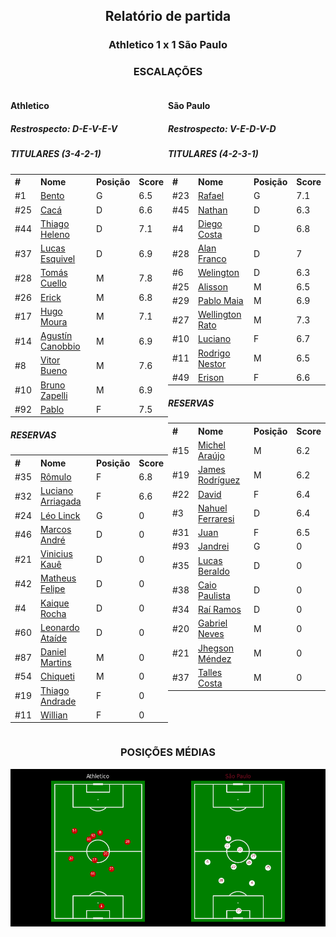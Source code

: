 <h2 style="text-align: center;">Relatório de partida</h3>

<h3 style="text-align: center;">Athletico 1 x 1 São Paulo</h3>

<h3 style="text-align: center;">ESCALAÇÕES</h3>

<div style="text-align: left; display: grid; grid-template-columns: 1fr 1fr;">
  <div>
    <h4>Athletico</h4>
    <h5>Restrospecto: D-E-V-E-V</h5>
    <table>
        <h5>TITULARES (3-4-2-1)</h5>
        <th>
        #
        </th>
        <th>
        Nome
        </th>
        <th>
        Posição
        </th>
        <th>
        Score
        </th>
        <tr>
            <td>#1
            </td>
            <td><a href="../players/11067503_1016104.md">Bento</a>
            </td>
            <td>G
            </td>
            <td>6.5
            </td>
        </tr><tr>
            <td>#25
            </td>
            <td><a href="../players/11067503_929200.md">Cacá</a>
            </td>
            <td>D
            </td>
            <td>6.6
            </td>
        </tr><tr>
            <td>#44
            </td>
            <td><a href="../players/11067503_33106.md">Thiago Heleno</a>
            </td>
            <td>D
            </td>
            <td>7.1
            </td>
        </tr><tr>
            <td>#37
            </td>
            <td><a href="../players/11067503_1087079.md">Lucas Esquivel</a>
            </td>
            <td>D
            </td>
            <td>6.9
            </td>
        </tr><tr>
            <td>#28
            </td>
            <td><a href="../players/11067503_871273.md">Tomás Cuello</a>
            </td>
            <td>M
            </td>
            <td>7.8
            </td>
        </tr><tr>
            <td>#26
            </td>
            <td><a href="../players/11067503_874063.md">Erick</a>
            </td>
            <td>M
            </td>
            <td>6.8
            </td>
        </tr><tr>
            <td>#17
            </td>
            <td><a href="../players/11067503_973293.md">Hugo Moura</a>
            </td>
            <td>M
            </td>
            <td>7.1
            </td>
        </tr><tr>
            <td>#14
            </td>
            <td><a href="../players/11067503_846413.md">Agustín Canobbio</a>
            </td>
            <td>M
            </td>
            <td>6.9
            </td>
        </tr><tr>
            <td>#8
            </td>
            <td><a href="../players/11067503_808785.md">Vitor Bueno</a>
            </td>
            <td>M
            </td>
            <td>7.6
            </td>
        </tr><tr>
            <td>#10
            </td>
            <td><a href="../players/11067503_1092354.md">Bruno Zapelli</a>
            </td>
            <td>M
            </td>
            <td>6.9
            </td>
        </tr><tr>
            <td>#92
            </td>
            <td><a href="../players/11067503_374486.md">Pablo</a>
            </td>
            <td>F
            </td>
            <td>7.5
            </td>
        </tr>
        </table>
        <table>
        <h5> RESERVAS</h5>
        <th>
        #
        </th>
        <th>
        Nome
        </th>
        <th>
        Posição
        </th>
        <th>
        Score
        </th>
        <tr>
            <td>#35
            </td>
            <td><a href="../players/11067503_1133743.md">Rômulo</a>
            </td>
            <td>F
            </td>
            <td>6.8
            </td>
        </tr><tr>
            <td>#32
            </td>
            <td><a href="../players/11067503_1014798.md">Luciano Arriagada</a>
            </td>
            <td>F
            </td>
            <td>6.6
            </td>
        </tr><tr>
            <td>#24
            </td>
            <td><a href="../players/11067503_1119887.md">Léo Linck</a>
            </td>
            <td>G
            </td>
            <td>0
            </td>
        </tr><tr>
            <td>#46
            </td>
            <td><a href="../players/11067503_1586439.md">Marcos André</a>
            </td>
            <td>D
            </td>
            <td>0
            </td>
        </tr><tr>
            <td>#21
            </td>
            <td><a href="../players/11067503_1116334.md">Vinicius Kauê</a>
            </td>
            <td>D
            </td>
            <td>0
            </td>
        </tr><tr>
            <td>#42
            </td>
            <td><a href="../players/11067503_1110173.md">Matheus Felipe</a>
            </td>
            <td>D
            </td>
            <td>0
            </td>
        </tr><tr>
            <td>#4
            </td>
            <td><a href="../players/11067503_963990.md">Kaique Rocha</a>
            </td>
            <td>D
            </td>
            <td>0
            </td>
        </tr><tr>
            <td>#60
            </td>
            <td><a href="../players/11067503_1119305.md">Leonardo Ataíde</a>
            </td>
            <td>D
            </td>
            <td>0
            </td>
        </tr><tr>
            <td>#87
            </td>
            <td><a href="../players/11067503_1046433.md">Daniel Martins</a>
            </td>
            <td>M
            </td>
            <td>0
            </td>
        </tr><tr>
            <td>#54
            </td>
            <td><a href="../players/11067503_1485199.md">Chiqueti</a>
            </td>
            <td>M
            </td>
            <td>0
            </td>
        </tr><tr>
            <td>#19
            </td>
            <td><a href="../players/11067503_1106509.md">Thiago Andrade</a>
            </td>
            <td>F
            </td>
            <td>0
            </td>
        </tr><tr>
            <td>#11
            </td>
            <td><a href="../players/11067503_146308.md">Willian</a>
            </td>
            <td>F
            </td>
            <td>0
            </td>
        </tr>
     </table>
</div>
  <div>
    <h4>São Paulo</h4>
    <h5>Restrospecto: V-E-D-V-D</h5>
    <table>
        <h5>TITULARES (4-2-3-1)</h5>
        <th>
        #
        </th>
        <th>
        Nome
        </th>
        <th>
        Posição
        </th>
        <th>
        Score
        </th>
        <tr>
            <td>#23
            </td>
            <td><a href="../players/11067503_33132.md">Rafael</a>
            </td>
            <td>G
            </td>
            <td>7.1
            </td>
        </tr><tr>
            <td>#45
            </td>
            <td><a href="../players/11067503_1116955.md">Nathan</a>
            </td>
            <td>D
            </td>
            <td>6.3
            </td>
        </tr><tr>
            <td>#4
            </td>
            <td><a href="../players/11067503_995293.md">Diego Costa</a>
            </td>
            <td>D
            </td>
            <td>6.8
            </td>
        </tr><tr>
            <td>#28
            </td>
            <td><a href="../players/11067503_875402.md">Alan Franco</a>
            </td>
            <td>D
            </td>
            <td>7
            </td>
        </tr><tr>
            <td>#6
            </td>
            <td><a href="../players/11067503_1009920.md">Welington</a>
            </td>
            <td>D
            </td>
            <td>6.3
            </td>
        </tr><tr>
            <td>#25
            </td>
            <td><a href="../players/11067503_291723.md">Alisson</a>
            </td>
            <td>M
            </td>
            <td>6.5
            </td>
        </tr><tr>
            <td>#29
            </td>
            <td><a href="../players/11067503_1120721.md">Pablo Maia</a>
            </td>
            <td>M
            </td>
            <td>6.9
            </td>
        </tr><tr>
            <td>#27
            </td>
            <td><a href="../players/11067503_865356.md">Wellington Rato</a>
            </td>
            <td>M
            </td>
            <td>7.3
            </td>
        </tr><tr>
            <td>#10
            </td>
            <td><a href="../players/11067503_282557.md">Luciano</a>
            </td>
            <td>F
            </td>
            <td>6.7
            </td>
        </tr><tr>
            <td>#11
            </td>
            <td><a href="../players/11067503_905461.md">Rodrigo Nestor</a>
            </td>
            <td>M
            </td>
            <td>6.5
            </td>
        </tr><tr>
            <td>#49
            </td>
            <td><a href="../players/11067503_1089111.md">Erison</a>
            </td>
            <td>F
            </td>
            <td>6.6
            </td>
        </tr>
        </table>
        <table>
        <h5> RESERVAS</h5>
        <th>
        #
        </th>
        <th>
        Nome
        </th>
        <th>
        Posição
        </th>
        <th>
        Score
        </th>
        <tr>
            <td>#15
            </td>
            <td><a href="../players/11067503_924857.md">Michel Araújo</a>
            </td>
            <td>M
            </td>
            <td>6.2
            </td>
        </tr><tr>
            <td>#19
            </td>
            <td><a href="../players/11067503_107414.md">James Rodríguez</a>
            </td>
            <td>M
            </td>
            <td>6.2
            </td>
        </tr><tr>
            <td>#22
            </td>
            <td><a href="../players/11067503_840291.md">David</a>
            </td>
            <td>F
            </td>
            <td>6.4
            </td>
        </tr><tr>
            <td>#3
            </td>
            <td><a href="../players/11067503_881215.md">Nahuel Ferraresi</a>
            </td>
            <td>D
            </td>
            <td>6.4
            </td>
        </tr><tr>
            <td>#31
            </td>
            <td><a href="../players/11067503_1009928.md">Juan</a>
            </td>
            <td>F
            </td>
            <td>6.5
            </td>
        </tr><tr>
            <td>#93
            </td>
            <td><a href="../players/11067503_874979.md">Jandrei</a>
            </td>
            <td>G
            </td>
            <td>0
            </td>
        </tr><tr>
            <td>#35
            </td>
            <td><a href="../players/11067503_1108441.md">Lucas Beraldo</a>
            </td>
            <td>D
            </td>
            <td>0
            </td>
        </tr><tr>
            <td>#38
            </td>
            <td><a href="../players/11067503_931591.md">Caio Paulista</a>
            </td>
            <td>D
            </td>
            <td>0
            </td>
        </tr><tr>
            <td>#34
            </td>
            <td><a href="../players/11067503_879591.md">Raí Ramos</a>
            </td>
            <td>D
            </td>
            <td>0
            </td>
        </tr><tr>
            <td>#20
            </td>
            <td><a href="../players/11067503_875294.md">Gabriel Neves</a>
            </td>
            <td>M
            </td>
            <td>0
            </td>
        </tr><tr>
            <td>#21
            </td>
            <td><a href="../players/11067503_590150.md">Jhegson Méndez</a>
            </td>
            <td>M
            </td>
            <td>0
            </td>
        </tr><tr>
            <td>#37
            </td>
            <td><a href="../players/11067503_1002360.md">Talles Costa</a>
            </td>
            <td>M
            </td>
            <td>0
            </td>
        </tr>
     </table>
  </div>
</div>

<h3 style="text-align: center;">POSIÇÕES MÉDIAS</h3>
<img src=avg_positions/11067503.png>